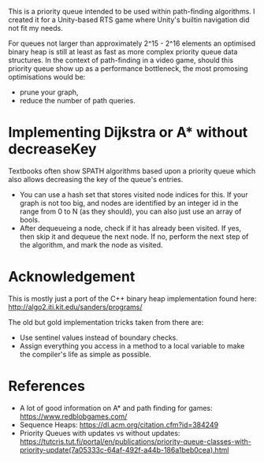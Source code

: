 This is a priority queue intended to be used within path-finding algorithms. I created it for a Unity-based RTS game where Unity's builtin navigation did not fit my needs.

For queues not larger than approximately 2^15 - 2^16 elements an optimised binary heap is still at least as fast as more complex priority queue data structures. In the context of path-finding in a video game, should this priority queue show up as a performance bottleneck, the most promosing optimisations would be:

* prune your graph,
* reduce the number of path queries.

# Implementing Dijkstra or A* without decreaseKey

Textbooks often show SPATH algorithms based upon a priority queue which also allows decreasing the key of the queue's entries. 

* You can use a hash set that stores visited node indices for this. If your graph is not too big, and nodes are identified by an integer id in the range from 0 to N (as they should), you can also just use an array of bools.
* After dequeueing a node, check if it has already been visited. If yes, then skip it and dequeue the next node. If no, perform the next step of the algorithm, and mark the node as visited.

# Acknowledgement

This is mostly just a port of the C++ binary heap implementation found here: http://algo2.iti.kit.edu/sanders/programs/

The old but gold implementation tricks taken from there are:
* Use sentinel values instead of boundary checks.
* Assign everything you access in a method to a local variable to make the compiler's life as simple as possible.

# References

* A lot of good information on A* and path finding for games: https://www.redblobgames.com/
* Sequence Heaps: https://dl.acm.org/citation.cfm?id=384249
* Priority Queues with updates vs without updates: https://tutcris.tut.fi/portal/en/publications/priority-queue-classes-with-priority-update(7a05333c-64af-492f-a44b-186a1beb0cea).html
